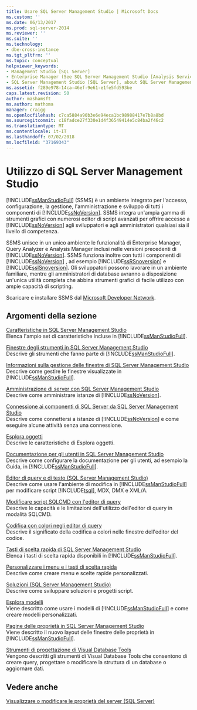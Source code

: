 ```yaml
---
title: Usare SQL Server Management Studio | Microsoft Docs
ms.custom: ''
ms.date: 06/13/2017
ms.prod: sql-server-2014
ms.reviewer: ''
ms.suite: ''
ms.technology:
- dbe-cross-instance
ms.tgt_pltfrm: ''
ms.topic: conceptual
helpviewer_keywords:
- Management Studio [SQL Server]
- Enterprise Manager (See SQL Server Management Studio [Analysis Services])
- SQL Server Management Studio [SQL Server], about SQL Server Management Studio
ms.assetid: f289e978-14ca-46ef-9e61-e1fe5fd593be
caps.latest.revision: 50
author: mashamsft
ms.author: mathoma
manager: craigg
ms.openlocfilehash: c7ca5884a90b3e6e94eca1bc98988417e7b8a8bd
ms.sourcegitcommit: c18fadce27f330e1d4f36549414e5c84ba2f46c2
ms.translationtype: MT
ms.contentlocale: it-IT
ms.lasthandoff: 07/02/2018
ms.locfileid: "37169343"
---
```

# <a name="use-sql-server-management-studio"></a>Utilizzo di SQL Server Management Studio
  [!INCLUDE[ssManStudioFull](../includes/ssmanstudiofull-md.md)] (SSMS) è un ambiente integrato per l'accesso, configurazione, la gestione, l'amministrazione e sviluppo di tutti i componenti di [!INCLUDE[ssNoVersion](../includes/ssnoversion-md.md)]. SSMS integra un'ampia gamma di strumenti grafici con numerosi editor di script avanzati per offrire accesso a [!INCLUDE[ssNoVersion](../includes/ssnoversion-md.md)] agli sviluppatori e agli amministratori qualsiasi sia il livello di competenza.  
  
 SSMS unisce in un unico ambiente le funzionalità di Enterprise Manager, Query Analyzer e Analysis Manager inclusi nelle versioni precedenti di [!INCLUDE[ssNoVersion](../includes/ssnoversion-md.md)]. SSMS funziona inoltre con tutti i componenti di [!INCLUDE[ssNoVersion](../includes/ssnoversion-md.md)] , ad esempio [!INCLUDE[ssRSnoversion](../includes/ssrsnoversion-md.md)] e [!INCLUDE[ssISnoversion](../includes/ssisnoversion-md.md)]. Gli sviluppatori possono lavorare in un ambiente familiare, mentre gli amministratori di database avranno a disposizione un'unica utilità completa che abbina strumenti grafici di facile utilizzo con ampie capacità di scripting.  
  
 Scaricare e installare SSMS dal [Microsoft Developer Network](http://msdn.microsoft.com/library/dn434042.aspx).  
  
## <a name="in-this-section"></a>Argomenti della sezione  
 [Caratteristiche in SQL Server Management Studio](features-in-sql-server-management-studio.md)  
 Elenca l'ampio set di caratteristiche incluse in [!INCLUDE[ssManStudioFull](../includes/ssmanstudiofull-md.md)].  
  
 [Finestre degli strumenti in SQL Server Management Studio](../ssms/tool-windows-in-sql-server-management-studio.md)  
 Descrive gli strumenti che fanno parte di [!INCLUDE[ssManStudioFull](../includes/ssmanstudiofull-md.md)].  
  
 [Informazioni sulla gestione delle finestre di SQL Server Management Studio](../ssms/understand-sql-server-management-studio-windows-management.md)  
 Descrive come gestire le finestre visualizzate in [!INCLUDE[ssManStudioFull](../includes/ssmanstudiofull-md.md)].  
  
 [Amministrazione di server con SQL Server Management Studio](../ssms/administer-servers-with-sql-server-management-studio.md)  
 Descrive come amministrare istanze di [!INCLUDE[ssNoVersion](../includes/ssnoversion-md.md)].  
  
 [Connessione ai componenti di SQL Server da SQL Server Management Studio](../ssms/f1-help/connect-to-any-sql-server-component-from-sql-server-management-studio.md)  
 Descrive come connettersi a istanze di [!INCLUDE[ssNoVersion](../includes/ssnoversion-md.md)] e come eseguire alcune attività senza una connessione.  
  
 [Esplora oggetti](../ssms/object/object-explorer.md)  
 Descrive le caratteristiche di Esplora oggetti.  
  
 [Documentazione per gli utenti in SQL Server Management Studio](../ssms/user-assistance-in-sql-server-management-studio.md)  
 Descrive come configurare la documentazione per gli utenti, ad esempio la Guida, in [!INCLUDE[ssManStudioFull](../includes/ssmanstudiofull-md.md)].  
  
 [Editor di query e di testo &#40;SQL Server Management Studio&#41;](../relational-databases/scripting/query-and-text-editors-sql-server-management-studio.md)  
 Descrive come usare l'ambiente di modifica in [!INCLUDE[ssManStudioFull](../includes/ssmanstudiofull-md.md)] per modificare script [!INCLUDE[tsql](../includes/tsql-md.md)], MDX, DMX e XML/A.  
  
 [Modificare script SQLCMD con l'editor di query](../relational-databases/scripting/edit-sqlcmd-scripts-with-query-editor.md)  
 Descrive le capacità e le limitazioni dell'utilizzo dell'editor di query in modalità SQLCMD.  
  
 [Codifica con colori negli editor di query](../relational-databases/scripting/color-coding-in-query-editors.md)  
 Descrive il significato della codifica a colori nelle finestre dell'editor del codice.  
  
 [Tasti di scelta rapida di SQL Server Management Studio](../ssms/sql-server-management-studio-keyboard-shortcuts.md)  
 Elenca i tasti di scelta rapida disponibili in [!INCLUDE[ssManStudioFull](../includes/ssmanstudiofull-md.md)].  
  
 [Personalizzare i menu e i tasti di scelta rapida](../ssms/customize-menus-and-shortcut-keys.md)  
 Descrive come creare menu e scelte rapide personalizzati.  
  
 [Soluzioni &#40;SQL Server Management Studio&#41;](../ssms/solution/solutions-sql-server-management-studio.md)  
 Descrive come sviluppare soluzioni e progetti script.  
  
 [Esplora modelli](../ssms/template/template-explorer.md)  
 Viene descritto come usare i modelli di [!INCLUDE[ssManStudioFull](../includes/ssmanstudiofull-md.md)] e come creare modelli personalizzati.  
  
 [Pagine delle proprietà in SQL Server Management Studio](../ssms/property-pages-in-sql-server-management-studio.md)  
 Viene descritto il nuovo layout delle finestre delle proprietà in [!INCLUDE[ssManStudioFull](../includes/ssmanstudiofull-md.md)].  
  
 [Strumenti di progettazione di Visual Database Tools](../ssms/visual-db-tools/visual-database-tool-designers.md)  
 Vengono descritti gli strumenti di Visual Database Tools che consentono di creare query, progettare o modificare la struttura di un database o aggiornare dati.  
  
## <a name="see-also"></a>Vedere anche  
 [Visualizzare o modificare le proprietà del server &#40;SQL Server&#41;](configure-windows/view-or-change-server-properties-sql-server.md)  
  
  
